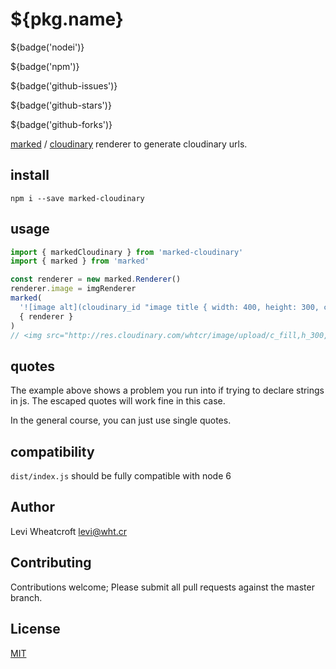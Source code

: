 # ${pkg.name}

${badge('nodei')}

${badge('npm')}

${badge('github-issues')}

${badge('github-stars')}

${badge('github-forks')}

[marked](https://www.npmjs.com/package/marked) / [cloudinary](http://cloudinary.com/)
renderer to generate cloudinary urls.

## install

`npm i --save marked-cloudinary`

## usage

```javascript
import { markedCloudinary } from 'marked-cloudinary'
import { marked } from 'marked'

const renderer = new marked.Renderer()
renderer.image = imgRenderer
marked(
  '![image alt](cloudinary_id "image title { width: 400, height: 300, crop: \'fill\'}")',
  { renderer }
)
// <img src="http://res.cloudinary.com/whtcr/image/upload/c_fill,h_300,w_400/v1/cloudinary_id" alt="image alt"> "image title"
```

## quotes

The example above shows a problem you run into if trying to declare strings in
js. The escaped quotes will work fine in this case.

In the general course, you can just use single quotes.

## compatibility

`dist/index.js` should be fully compatible with node 6

## Author

Levi Wheatcroft <levi@wht.cr>

## Contributing

Contributions welcome; Please submit all pull requests against the master
branch.

## License

[MIT](http://opensource.org/licenses/MIT)
